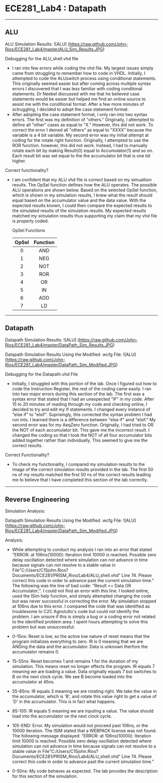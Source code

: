 ECE281_Lab4 : Datapath
===========
______________________________________________
ALU
-

ALU Simulation Results:
![ALU] (https://raw.github.com/John-Rios/ECE281_Lab4/master/ALU_Sim_Results.JPG)

Debugging for the ALU_shell.vhd file
- I ran into few errors while coding the vhd file. My largest issues simply came from struggling to remember how to code in VHDL. Initially, I attempted to code the ALUswitch process using conditional statements. This originally seemed easier but after coming across multiple syntax errors I discovered that I was less familiar with coding conditonal statements. Dr Neebel discussed with me that he believed case statements would be easier but helped me find an online source to assist me with the conditional format. After a few more minutes of sctruggling, I decided to adopt the case statement format. 
- After adopting the case statement format, I only ran into two syntax errors. The first was my definition of "others." Originally, I attempted to define all "other" cases as equal to "X." However, this did not work. To correct the error I deined all "others" as equal to "XXXX" because the variable is a 4 bit variable. My second error was my initial attempt at coding for the rotate right function. Originally, I attempted to use the ROR function. however, this did not work. Instead, I had to manually rotate each bit by making Result(0) equal to Accumulator(1) and so on. Each result bit was set equal to the the accumulator bit that is one bit higher. 

Correct functionality?
- I am confident that my ALU vhd file is correct based on my simualtion results. The OpSel function defines how the ALU operates. The possible ALU operations are shown below. Based on the selected OpSel function, which is shown in my simulation results, I knew what the result should equal based on the accumulator value and the data value. With the expected results known, I could then compare the expected results to the simulated results of the simulation results. My expected results matched my simulation results thus supporting my claim that my vhd file is properly coded. 

  OpSel Functions
  
  | OpSel | Function |
  |:-:|:-:|
  | 0 |	AND	|
  | 1	| NEG	|
  | 2	| NOT	|
  | 3	| ROR	|
  | 4	| OR | 
  | 5	| IN	|
  | 6 | ADD	|
  | 7 | LD |
  
___________________________________________________________________
Datapath
-
  
Datapath Simulation Results:
![ALU] (https://raw.github.com/John-Rios/ECE281_Lab4/master/DataPath_Sim_Results.JPG)
  
Datapath Simulation Results Using the Modified .wcfg File:
![ALU] (https://raw.github.com/John-Rios/ECE281_Lab4/master/DataPath_Sim_Modified.JPG)
  
Debugging for the Datapath.vhd File
- Initially, I struggled with this portion of the lab. Once I figured out how to code the Instruction Register, the rest of the coding came easily. I ran into two major errors during this section of the lab. The first was a syntax error that stated that I had an unexpected "IF" in my code. After 15 to 20 minutes of reading through my code and checking online, I decided to try and edit my If statements. I changed every instance of "else if" to "elsif". Suprisingly, this corrected the syntax problem I had run into. I learned there is a difference between "else if" amd "elsif." My second error was for my AeqZero function. Originally, I had tried to OR the NOT of each accumulator bit. This gave me the incorrect result. I changed the coding so that I took the NOT of all four accumulator bits added together rather than individually. This seemed to give me the correct results. 
  
Correct Functionality?
- To check my functionality, I compared my simulation results to the image of the correct simulation results provided in the lab. The first 50 ns of my results matched the first 50 ns of the correct results leading me to believe that I have completed this section of the lab correctly. 

_______________________________________________________________________
Reverse Engineering
-

Simulation Analysis: 

Datapath Simulation Results Using the Modified .wcfg File:
![ALU] (https://raw.github.com/John-Rios/ECE281_Lab4/master/DataPath_Sim_Modified.JPG)

Analysis:
- While attempting to conduct my analysis I ran into an error that stated "ERROR: at 106ns(10000): Iteration limit 10000 is reached. Possible zero delay oscillation detected where simulation can not advance in time because signals can not resolve to a stable value in File"C:/Users/C15john.Rios?Documents/ECE281/PRISM_Rios/Lab4/ALU_shell.vhd" Line 74. Please correct this code in order to advance past the current simulation time." The following was the line of bad code: "Result <= Data OR Accumulator;". I could not find an error with this line. I looked online, used the ISim help function, and simply attempted changing the code but was never successful in correcting the error. My simulation stopped at 106ns due to this error. I compared the code that was identified as troublesome to C2C Agnolutto's code but could not identify the problem. I am unsure if this is simply a bug or a coding error not related to the identified problem area. I spent hours attempting to solve this problem but was unsuccessful. 


- 0-15ns: Reset is low, so the active low nature of reset means that the program initializes everything to zero. IR is 0 meaning that we are ANDing the data and the accumulator. Data is unknown therfore the accumulator remains 0.
- 15-55ns: Reset becomes 1 and remains 1 for the duration of my simulation. This means reset no longer effects the program. IR equals 7 meaning we are loading a value. Data originally equals 7 but switches to B on the next clock cycle. We see B become loaded into the accumulator at 45ns.
- 55-85ns: IR equals 3 meaning we are rotating right. We take the value in the accumulator, which is 'B', and rotate this value right to get a value of 'D' in the accumulator. This is in fact what happens.
- 85-105: IR equals 5 meaning we are inputing a value. The value should load into the accumulator on the next clock cycle.
- 105-END: Error. My simulation would not proceed past 106ns, or the 10000 iteration. The ISIM stated that a WEBPACK license was not found. The following message displayed: "ERROR: at 106ns(10000): Iteration limit 10000 is reached. Possible zero delay oscillation detected where simulation can not advance in time because signals can not resolve to a stable value in File"C:/Users/C15john.Rios?Documents/ECE281/PRISM_Rios/Lab4/ALU_shell.vhd" Line 74. Please correct this code in order to advance past the current simulation time."
- 0-50ns: My code behaves as expected. The lab provides the description for this section of the simulation.
